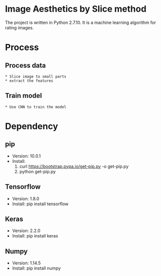# Image Aesthetics by Slice method
The project is written in Python 2.7.10. It is a machine learning algorithm for rating images.

# Process

## Process data
    * Slice image to small parts
    * extract the features

## Train model
    * Use CNN to train the model

# Dependency
    
## pip
* Version: 10.0.1
* Install: 
    1. curl https://bootstrap.pypa.io/get-pip.py -o get-pip.py
    2. python get-pip.py
    
## Tensorflow
* Version: 1.8.0
* Install: pip install tensorflow

## Keras
* Version: 2.2.0
* Install: pip install keras

## Numpy
* Version: 1.14.5
* Install: pip install numpy
